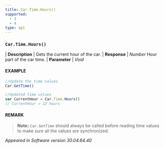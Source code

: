```yaml
---
title: Car.Time.Hours()
supported:
  - 3
  - 4
type: api
---
```


### `Car.Time.Hours()`

| **Description** | Gets the current hour of the car.
| **Response** | *Number*  Hour part of the car time.
| **Parameter**   | *Void*

#### EXAMPLE

```javascript
//Update the time values
Car.GetTime()

//Updated time values
var CurrentHour = Car.Time.Hours()
// CurrentHour = 13 hours
```

#### REMARK

>**Note:** `Car.GetTime` should always be called before reading time values to make sure all the values are synchronized.

*Appeared in Software version 30.04.64.40*